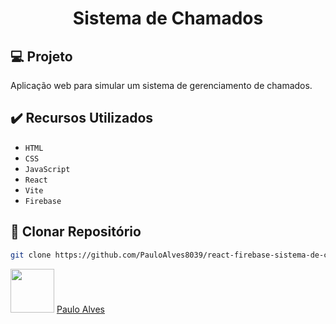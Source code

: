 <h1 align="center">Sistema de Chamados</h1>

## :computer: Projeto

Aplicação web para simular um sistema de gerenciamento de chamados.

## ✔️ Recursos Utilizados

- `HTML`
- `CSS`
- `JavaScript`
- `React`
- `Vite`
- `Firebase`

## :floppy_disk: Clonar Repositório

```bash
git clone https://github.com/PauloAlves8039/react-firebase-sistema-de-chamados.git
```

<a href="https://github.com/PauloAlves8039"><img src="https://avatars.githubusercontent.com/u/57012714?v=4" width=70></a>
[Paulo Alves](https://github.com/PauloAlves8039)
